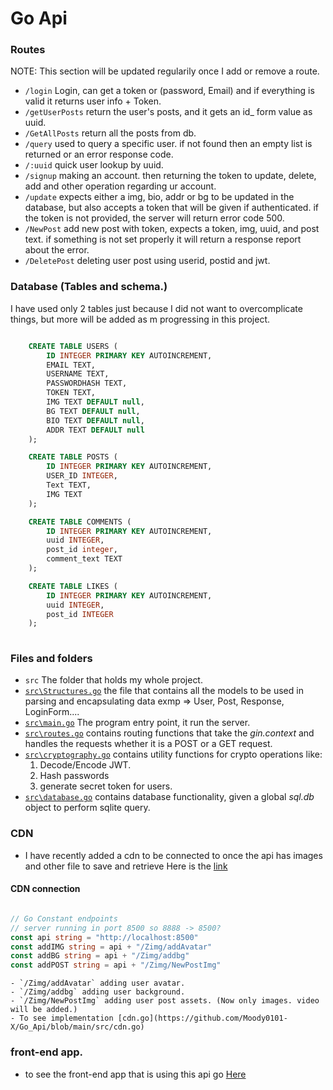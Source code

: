 

# Go Api
### Routes
NOTE: This section will be updated regularily once I add or remove a route.

- `/login` Login, can get a token or (password, Email) and if everything is valid it returns user info + Token.
- `/getUserPosts` return the user's posts, and it gets an id_ form value as uuid.
- `/GetAllPosts` return all the posts from db.
- `/query` used to query a specific user. if not found then an empty list is returned or an error response code.
- `/:uuid` quick user lookup by uuid.
- `/signup` making an account. then returning the token to update, delete, add and other operation regarding ur account.
- `/update` expects either a img, bio, addr or bg to be updated in the database, but also accepts a token that will be given if authenticated. if the token is not provided, the server will return error code 500.
- `/NewPost` add new post with token, expects a token, img, uuid, and post text. if something is not set properly it will return a response report about the error.
- `/DeletePost` deleting user post using userid, postid and jwt.

### Database (Tables and schema.)

I have used only 2 tables just because I did not want to overcomplicate things, but more will be added as m progressing in this project.
```sql

    CREATE TABLE USERS (
        ID INTEGER PRIMARY KEY AUTOINCREMENT, 
        EMAIL TEXT, 
        USERNAME TEXT, 
        PASSWORDHASH TEXT, 
        TOKEN TEXT, 
        IMG TEXT DEFAULT null,
        BG TEXT DEFAULT null,
        BIO TEXT DEFAULT null,
        ADDR TEXT DEFAULT null
    );

    CREATE TABLE POSTS (
        ID INTEGER PRIMARY KEY AUTOINCREMENT,
        USER_ID INTEGER,
        Text TEXT,
        IMG TEXT
    );

    CREATE TABLE COMMENTS (
        ID INTEGER PRIMARY KEY AUTOINCREMENT,
        uuid INTEGER,
        post_id integer,
        comment_text TEXT
    );

    CREATE TABLE LIKES (
        ID INTEGER PRIMARY KEY AUTOINCREMENT,
        uuid INTEGER,
        post_id INTEGER
    );
    
```



### Files and folders

- `src` The folder that holds my whole project.
- [`src\Structures.go`](https://github.com/Moody0101-X/Go_Api/blob/main/src/Structures.go) the file that contains all the models to be used in parsing and encapsulating data exmp => User, Post, Response, LoginForm....
- [`src\main.go`](https://github.com/Moody0101-X/Go_Api/blob/main/src/main.go) The program entry point, it run the server.
- [`src\routes.go`](https://github.com/Moody0101-X/Go_Api/blob/main/src/routes.go) contains routing functions that take the *gin.context* and handles the requests whether it is a POST or a GET request.
- [`src\cryptography.go`](https://github.com/Moody0101-X/Go_Api/blob/main/src/cryptography.go) contains utility functions for crypto operations like:
    1. Decode/Encode JWT.
    2. Hash passwords
    3. generate secret token for users.
- [`src\database.go`](https://github.com/Moody0101-X/Go_Api/blob/main/src/database.go) contains database functionality, given a global *sql.db* object to perform sqlite query.

### CDN

- I have recently added a cdn to be connected to once the api has images and other file to save and retrieve
Here is the [link](https://github.com/Moody0101-X/Zimg_cdn)
#### CDN connection

```go

// Go Constant endpoints
// server running in port 8500 so 8888 -> 8500?
const api string = "http://localhost:8500"
const addIMG string = api + "/Zimg/addAvatar"
const addBG string = api + "/Zimg/addbg"
const addPOST string = api + "/Zimg/NewPostImg"

```
    - `/Zimg/addAvatar` adding user avatar.
    - `/Zimg/addbg` adding user background.
    - `/Zimg/NewPostImg` adding user post assets. (Now only images. video will be added.)
    - To see implementation [cdn.go](https://github.com/Moody0101-X/Go_Api/blob/main/src/cdn.go)

### front-end app.

- to see the front-end app that is using this api go [Here](https://github.com/Moody0101-X/SM_app)
